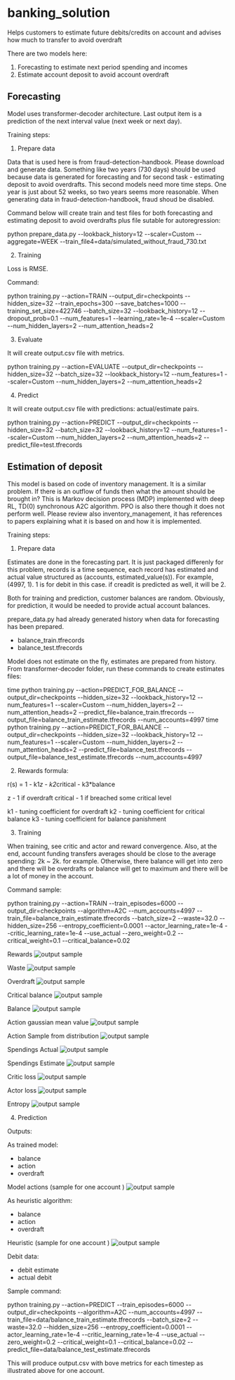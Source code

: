 # banking_solution
Helps customers to estimate future debits/credits on account and advises how much to transfer to avoid overdraft

There are two models here:

1. Forecasting to estimate next period spending and incomes
2. Estimate account deposit to avoid account overdraft

Forecasting
-----------

Model uses transformer-decoder architecture. Last output item is a prediction of the next interval value (next week or next day). 

Training steps:

1. Prepare data

Data that is used here is from fraud-detection-handbook. Please download and generate data. Something like two years (730 days) should be used because data is generated for forecasting and for second task - estimating deposit to avoid overdrafts. This second models need more time steps. One year is just about 52 weeks, so two years seems more reasonable. When generating data in fraud-detection-handbook, fraud shoud be disabled.

Command below will create train and test files for both forecasting and estimating deposit to avoid overdrafts plus file sutable for autoregression:

python prepare_data.py --lookback_history=12 --scaler=Custom --aggregate=WEEK --train_file4=data/simulated_without_fraud_730.txt

2. Training

Loss is RMSE.

Command:

python training.py --action=TRAIN --output_dir=checkpoints --hidden_size=32 --train_epochs=300 --save_batches=1000 --training_set_size=422746 --batch_size=32 --lookback_history=12 --dropout_prob=0.1 --num_features=1 --learning_rate=1e-4 --scaler=Custom --num_hidden_layers=2 --num_attention_heads=2


3. Evaluate

It will create output.csv file with metrics.

python training.py --action=EVALUATE --output_dir=checkpoints --hidden_size=32 --batch_size=32 --lookback_history=12 --num_features=1 --scaler=Custom --num_hidden_layers=2 --num_attention_heads=2

4. Predict

It will create output.csv file with predictions: actual/estimate pairs.

python training.py --action=PREDICT --output_dir=checkpoints --hidden_size=32 --batch_size=32 --lookback_history=12 --num_features=1 --scaler=Custom --num_hidden_layers=2 --num_attention_heads=2 --predict_file=test.tfrecords

Estimation of deposit
---------------------

This model is based on code of inventory management. It is a similar problem. If there is an outflow of funds then what the amount should be brought in? This is Markov decision process (MDP) implemented with deep RL, TD(0) synchronous A2C algorithm. PPO is also there though it does not perform well. Please review also inventory_management, it has references to papers explaining what it is based on and how it is implemented.

Training steps:

1. Prepare data

Estimates are done in the forecasting part. It is just packaged differenly for this problem, records is a time sequence, each record has estimated and actual value structured as (accounts, estimated_value(s)). For example, (4997, 1). 1 is for debit in this case. if creadit is predicted as well, it will be 2.

Both for training and prediction, customer balances are random. Obviously, for prediction, it would be needed to provide actual account balances.  

prepare_data.py had already generated history when data for forecasting has been prepared.

- balance_train.tfrecords
- balance_test.tfrecords

Model does not estimate on the fly, estimates are prepared from history. From transformer-decoder folder, run these commands to create estimates files:  

time python training.py --action=PREDICT_FOR_BALANCE --output_dir=checkpoints --hidden_size=32 --lookback_history=12 --num_features=1 --scaler=Custom --num_hidden_layers=2 --num_attention_heads=2 --predict_file=balance_train.tfrecords --output_file=balance_train_estimate.tfrecords --num_accounts=4997
time python training.py --action=PREDICT_FOR_BALANCE --output_dir=checkpoints --hidden_size=32 --lookback_history=12 --num_features=1 --scaler=Custom --num_hidden_layers=2 --num_attention_heads=2 --predict_file=balance_test.tfrecords --output_file=balance_test_estimate.tfrecords --num_accounts=4997


2. Rewards formula:

r(s) = 1 - k1*z - k2*critical - k3*balance

z - 1 if overdraft
critical - 1 if breached some critical level

k1 - tuning coefficient for overdraft
k2 - tuning coefficient for critical balance
k3 - tuning coefficient for balance panishment
 
3. Training

When training, see critic and actor and reward convergence. Also, at the end, account funding transfers averages should be close to the average spending: 2k ~ 2k. for example. Otherwise, there balance will get into zero and there will be overdrafts or balance will get to maximum and there will be a lot of money in the account.

Command sample:

python training.py --action=TRAIN --train_episodes=6000 --output_dir=checkpoints --algorithm=A2C --num_accounts=4997 --train_file=balance_train_estimate.tfrecords --batch_size=2 --waste=32.0 --hidden_size=256 --entropy_coefficient=0.0001 --actor_learning_rate=1e-4 --critic_learning_rate=1e-4 --use_actual --zero_weight=0.2 --critical_weight=0.1 --critical_balance=0.02

Rewards 
![output sample](samples/curves/balance-maintenance/data_prep_cell_1_output_0.png "rewards")

Waste
![output sample](samples/curves/balance-maintenance/data_prep_cell_2_output_0.png "waste")

Overdraft
![output sample](samples/curves/balance-maintenance/data_prep_cell_3_output_0.png "Overdraft")

Critical balance
![output sample](samples/curves/balance-maintenance/data_prep_cell_4_output_0.png "Critical balance")

Balance
![output sample](samples/curves/balance-maintenance/data_prep_cell_5_output_0.png "Balance")

Action gaussian mean value
![output sample](samples/curves/balance-maintenance/data_prep_cell_6_output_0.png "Action gaussian mean value")

Action Sample from distribution
![output sample](samples/curves/balance-maintenance/data_prep_cell_7_output_0.png "Action Sample from distribution")

Spendings Actual
![output sample](samples/curves/balance-maintenance/data_prep_cell_8_output_0.png "Spendings Actual")

Spendings Estimate
![output sample](samples/curves/balance-maintenance/data_prep_cell_9_output_0.png "Spendings Estimate")

Critic loss
![output sample](samples/curves/balance-maintenance/data_prep_cell_10_output_0.png "Critic loss")

Actor loss
![output sample](samples/curves/balance-maintenance/data_prep_cell_11_output_0.png "Actor loss")

Entropy
![output sample](samples/curves/balance-maintenance/data_prep_cell_12_output_0.png "Entropy")

4. Prediction

Outputs:

As trained model:
- balance
- action
- overdraft

Model actions (sample for one account )
![output sample](samples/curves/balance-maintenance/data_prep_cell_13_output_1.png "model actions")

As heuristic algorithm:
- balance
- action
- overdraft

Heuristic (sample for one account )
![output sample](samples/curves/balance-maintenance/data_prep_cell_14_output_0.png "heuristic")

Debit data:

- debit estimate
- actual debit

Sample command:

python training.py --action=PREDICT --train_episodes=6000 --output_dir=checkpoints --algorithm=A2C --num_accounts=4997 --train_file=data/balance_train_estimate.tfrecords --batch_size=2 --waste=32.0 --hidden_size=256 --entropy_coefficient=0.0001 --actor_learning_rate=1e-4 --critic_learning_rate=1e-4 --use_actual --zero_weight=0.2 --critical_weight=0.1 --critical_balance=0.02 --predict_file=data/balance_test_estimate.tfrecords

This will produce output.csv with bove metrics for each timestep as illustrated above for one account.
